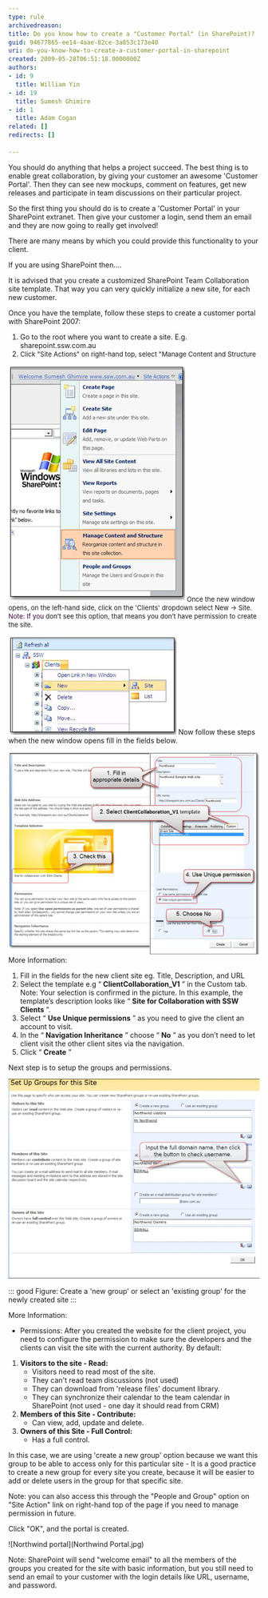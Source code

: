 ```yaml
---
type: rule
archivedreason: 
title: Do you know how to create a "Customer Portal" (in SharePoint)?
guid: 94677865-ee14-4aae-82ce-3a853c173e40
uri: do-you-know-how-to-create-a-customer-portal-in-sharepoint
created: 2009-05-28T06:51:18.0000000Z
authors:
- id: 9
  title: William Yin
- id: 19
  title: Sumesh Ghimire
- id: 1
  title: Adam Cogan
related: []
redirects: []

---
```


You should do anything that helps a project succeed. The best thing is to enable great collaboration, by giving your customer an awesome 'Customer Portal'.  Then they can see new mockups, comment on features, get new releases and participate in team discussions on their particular project.

So the first thing you should do is to create a 'Customer Portal' in your SharePoint extranet. Then give your customer a login, send them an email and they are now going to really get involved!

There are many means by which you could provide this functionality to your client.

If you are using SharePoint then....

It is advised that you create a customized SharePoint Team Collaboration site template. That way you can very quickly initialize a new site, for each new customer.

Once you have the template, follow these steps to create a customer portal with SharePoint 2007:

<!--endintro-->

1. Go to the root where you want to create a site. E.g. sharepoint.ssw.com.au
2. <font size="2">Click "Site Actions" on right-hand top, select "Manage Content and Structure</font>



![The first step to creating a 'Customer Portal' is to select 'Manage Content and Structure' to view site collection](ManageContentAndStructure.jpg)
<font size="2">Once the new window opens, on the left-hand side, click on the 'Clients' dropdown select New -> Site. <br> </font> <font size="2"> <font color="#400040">Note: If you </font>don’t see this option, that means you don’t have permission to create the site.</font>


![Create new site](CreateNewSiteStep1.jpg)
Now follow these steps when the new window opens fill in the fields below.


![Fill in the appropriate info then click "Create"](CreateNewSiteStep2.jpg)
More Information:

1. Fill in the fields for the new client site 
eg. Title, Description, and URL
2. Select the template 
e.g “ **ClientCollaboration\_V1** ” in the Custom tab.
Note: Your selection is confirmed in the picture. In this example, the template’s description looks like “ **Site for Collaboration with SSW Clients** ”.
3. Select “ **Use Unique permissions** ” as you need to give the client an account to visit.
4. In the “ **Navigation Inheritance** ” choose “ **No** ” as you don’t need to let client visit the other client sites via the navigation.
5. Click “ **Create** ”




Next step is to setup the groups and permissions.

![](SetUpGroupForSite.jpg)

::: good
Figure: Create a 'new group' or select an 'existing group' for the newly created site
:::


More Information:

* Permissions: After you created the website for the client project, you need to configure the permission to make sure the developers and the clients can visit the site with the current authority. By default:


1. **Visitors to the site - Read:**
    * Visitors need to read most of the site.
    * They can't read team discussions (not used)
    * They can download from 'release files' document library.
    * They can synchronize their calendar to the team calendar in SharePoint (not used - one day it should read from CRM)
2. **Members of this Site - Contribute:**
    * Can view, add, update and delete.
3. **Owners of this Site - Full Control:**
    * Has a full control.


In this case, we are using 'create a new group' option because we want this group to be able to access only for this particular site  - It is a good practice to create a new group for every site you create, because it will be easier to add or delete users in the group for that specific site.

Note: you can also access this through the "People and Group" option on "Site Action" link on right-hand top of the page if you need to manage permission in future.

Click "OK", and the portal is created.


![Northwind portal](Northwind Portal.jpg)

Note: SharePoint will send "welcome email" to all the members of the groups you created for the site with basic information, but you still need to send an email to your customer with the login details like URL, username, and password.
